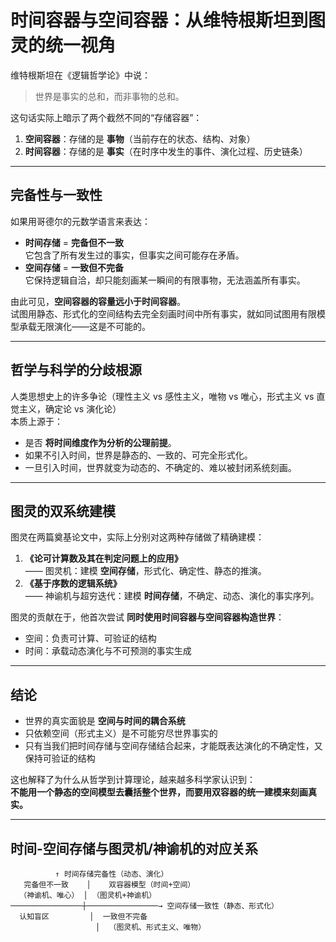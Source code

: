 # 时间容器与空间容器：从维特根斯坦到图灵的统一视角

维特根斯坦在《逻辑哲学论》中说：  

> 世界是事实的总和，而非事物的总和。

这句话实际上暗示了两个截然不同的“存储容器”：

1. **空间容器**：存储的是 **事物**（当前存在的状态、结构、对象）  
2. **时间容器**：存储的是 **事实**（在时序中发生的事件、演化过程、历史链条）

---

## 完备性与一致性

如果用哥德尔的元数学语言来表达：

- **时间存储** = **完备但不一致**  
  它包含了所有发生过的事实，但事实之间可能存在矛盾。  
- **空间存储** = **一致但不完备**  
  它保持逻辑自洽，却只能刻画某一瞬间的有限事物，无法涵盖所有事实。

由此可见，**空间容器的容量远小于时间容器**。  
试图用静态、形式化的空间结构去完全刻画时间中所有事实，就如同试图用有限模型承载无限演化——这是不可能的。

---

## 哲学与科学的分歧根源

人类思想史上的许多争论（理性主义 vs 感性主义，唯物 vs 唯心，形式主义 vs 直觉主义，确定论 vs 演化论）  
本质上源于：

- 是否 **将时间维度作为分析的公理前提**。  
- 如果不引入时间，世界是静态的、一致的、可完全形式化。  
- 一旦引入时间，世界就变为动态的、不确定的、难以被封闭系统刻画。

---

## 图灵的双系统建模

图灵在两篇奠基论文中，实际上分别对这两种存储做了精确建模：

1. **《论可计算数及其在判定问题上的应用》**  
   —— 图灵机：建模 **空间存储**，形式化、确定性、静态的推演。  
2. **《基于序数的逻辑系统》**  
   —— 神谕机与超穷迭代：建模 **时间存储**，不确定、动态、演化的事实序列。

图灵的贡献在于，他首次尝试 **同时使用时间容器与空间容器构造世界**：

- 空间：负责可计算、可验证的结构  
- 时间：承载动态演化与不可预测的事实生成

---

## 结论

- 世界的真实面貌是 **空间与时间的耦合系统**  
- 只依赖空间（形式主义）是不可能穷尽世界事实的  
- 只有当我们把时间存储与空间存储结合起来，才能既表达演化的不确定性，又保持可验证的结构

这也解释了为什么从哲学到计算理论，越来越多科学家认识到：  
**不能用一个静态的空间模型去囊括整个世界，而要用双容器的统一建模来刻画真实。**

---

## 时间-空间存储与图灵机/神谕机的对应关系

```
          ↑ 时间存储完备性（动态、演化）
   完备但不一致    │    双容器模型（时间+空间）
  （神谕机、唯心） │ （图灵机+神谕机）
────────────────┼────────────────→ 空间存储一致性（静态、形式化）
  认知盲区         │  一致但不完备
                   │  （图灵机、形式主义、唯物）
```
